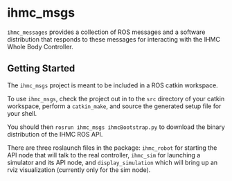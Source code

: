# ihmc_msgs

`ihmc_messages` provides a collection of ROS messages and a software distribution that responds to these messages for interacting with the IHMC Whole Body Controller.

## Getting Started

The `ihmc_msgs` project is meant to be included in a ROS catkin workspace. 

To use `ihmc_msgs`, check the project out in to the `src` directory of your catkin workspace, perform a `catkin_make`, and source the generated setup file for your shell.

You should then `rosrun ihmc_msgs ihmcBootstrap.py` to download the binary distribution of the IHMC ROS API.

There are three roslaunch files in the package: `ihmc_robot` for starting the API node that will talk to the real controller, `ihmc_sim` for launching a simulator and its API node, and `display_simulation` which will bring up an rviz visualization (currently only for the sim node).
